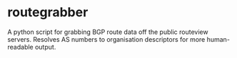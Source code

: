 # routegrabber
A python script for grabbing BGP route data off the public routeview servers. Resolves AS numbers to organisation descriptors for more human-readable output.
